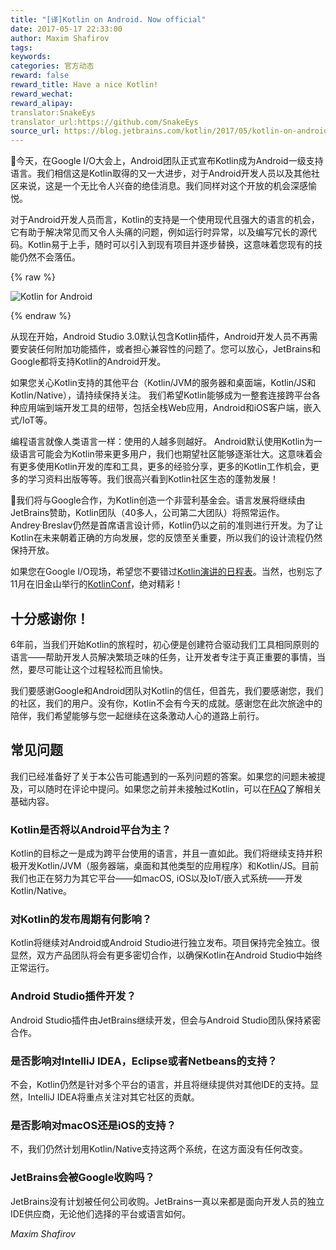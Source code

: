 ```yaml
---
title: "[译]Kotlin on Android. Now official"
date: 2017-05-17 22:33:00
author: Maxim Shafirov
tags:
keywords:
categories: 官方动态
reward: false
reward_title: Have a nice Kotlin!
reward_wechat:
reward_alipay:
translator:SnakeEys
translator_url:https://github.com/SnakeEys
source_url: https://blog.jetbrains.com/kotlin/2017/05/kotlin-on-android-now-official/
---
```

今天，在Google I/O大会上，Android团队正式宣布Kotlin成为Android一级支持语言。我们相信这是Kotlin取得的又一大进步，对于Android开发人员以及其他社区来说，这是一个无比令人兴奋的绝佳消息。我们同样对这个开放的机会深感愉悦。

对于Android开发人员而言，Kotlin的支持是一个使用现代且强大的语言的机会，它有助于解决常见而又令人头痛的问题，例如运行时异常，以及编写冗长的源代码。Kotlin易于上手，随时可以引入到现有项目并逐步替换，这意味着您现有的技能仍然不会落伍。

{% raw %}
<p><img alt="Kotlin for Android" class="aligncenter size-full wp-image-5015" src="https://d3nmt5vlzunoa1.cloudfront.net/kotlin/files/2017/05/android_kotlin.png"/><br/>
<span id="more-5010"></span></p>
{% endraw %}

从现在开始，Android Studio 3.0默认包含Kotlin插件，Android开发人员不再需要安装任何附加功能插件，或者担心兼容性的问题了。您可以放心，JetBrains和Google都将支持Kotlin的Android开发。  

如果您关心Kotlin支持的其他平台（Kotlin/JVM的服务器和桌面端，Kotlin/JS和Kotlin/Native），请持续保持关注。 我们希望Kotlin能够成为一整套连接跨平台各种应用端到端开发工具的纽带，包括全栈Web应用，Android和iOS客户端，嵌入式/IoT等。  

编程语言就像人类语言一样：使用的人越多则越好。 Android默认使用Kotlin为一级语言可能会为Kotlin带来更多用户，我们也期望社区能够逐渐壮大。这意味着会有更多使用Kotlin开发的库和工具，更多的经验分享，更多的Kotlin工作机会，更多的学习资料出版等等。我们很高兴看到Kotlin社区生态的蓬勃发展！  

我们将与Google合作，为Kotlin创造一个非营利基金会。语言发展将继续由JetBrains赞助，Kotlin团队（40多人，公司第二大团队）将照常运作。Andrey·Breslav仍然是首席语言设计师，Kotlin仍以之前的准则进行开发。为了让Kotlin在未来朝着正确的方向发展，您的反馈至关重要，所以我们的设计流程仍然保持开放。  

如果您在Google I/O现场，希望您不要错过[Kotlin演讲的日程表](https://events.google.com/io/schedule/?section=may-17&gclid=CLuaj9GZ7NMCFY0V0wodvVgI7Q)。当然，也别忘了11月在旧金山举行的[KotlinConf](https://kotlinconf.com)，绝对精彩！
## 十分感谢你！

6年前，当我们开始Kotlin的旅程时，初心便是创建符合驱动我们工具相同原则的语言——帮助开发人员解决繁琐乏味的任务，让开发者专注于真正重要的事情，当然，要尽可能让这个过程轻松而且愉快。  

我们要感谢Google和Android团队对Kotlin的信任，但首先，我们要感谢您，我们的社区，我们的用户。没有你，Kotlin不会有今天的成就。感谢您在此次旅途中的陪伴，我们希望能够与您一起继续在这条激动人心的道路上前行。
## 常见问题

我们已经准备好了关于本公告可能遇到的一系列问题的答案。如果您的问题未被提及，可以随时在评论中提问。如果您之前并未接触过Kotlin，可以在[FAQ](https://kotlinlang.org/docs/reference/faq.html)了解相关基础内容。
### Kotlin是否将以Android平台为主？
Kotlin的目标之一是成为跨平台使用的语言，并且一直如此。我们将继续支持并积极开发Kotlin/JVM（服务器端，桌面和其他类型的应用程序）和Kotlin/JS。目前我们也正在努力为其它平台——如macOS, iOS以及IoT/嵌入式系统——开发Kotlin/Native。
### 对Kotlin的发布周期有何影响？

Kotlin将继续对Android或Android Studio进行独立发布。项目保持完全独立。很显然，双方产品团队将会有更多密切合作，以确保Kotlin在Android Studio中始终正常运行。
### Android Studio插件开发？

Android Studio插件由JetBrains继续开发，但会与Android Studio团队保持紧密合作。
### 是否影响对IntelliJ IDEA，Eclipse或者Netbeans的支持？

不会，Kotlin仍然是针对多个平台的语言，并且将继续提供对其他IDE的支持。显然，IntelliJ IDEA将重点关注对其它社区的贡献。
### 是否影响对macOS还是iOS的支持？
不，我们仍然计划用Kotlin/Native支持这两个系统，在这方面没有任何改变。
### JetBrains会被Google收购吗？

JetBrains没有计划被任何公司收购。JetBrains一真以来都是面向开发人员的独立IDE供应商，无论他们选择的平台或语言如何。

<em>Maxim Shafirov</em>
